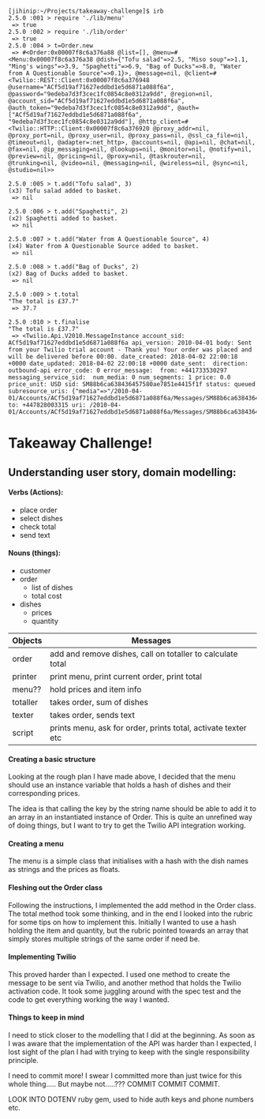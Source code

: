 ```

[jihinip:~/Projects/takeaway-challenge]$ irb
2.5.0 :001 > require './lib/menu'
 => true
2.5.0 :002 > require './lib/order'
 => true
2.5.0 :004 > t=Order.new
 => #<Order:0x00007f8c6a376a88 @list=[], @menu=#<Menu:0x00007f8c6a376a38 @dish={"Tofu salad"=>2.5, "Miso soup"=>1.1, "Ming's wings"=>3.9, "Spaghetti"=>6.9, "Bag of Ducks"=>8.0, "Water from A Questionable Source"=>0.1}>, @message=nil, @client=#<Twilio::REST::Client:0x00007f8c6a376948 @username="ACf5d19af71627eddbd1e5d6871a088f6a", @password="9edeba7d3f3cec1fc0854c8e0312a9dd", @region=nil, @account_sid="ACf5d19af71627eddbd1e5d6871a088f6a", @auth_token="9edeba7d3f3cec1fc0854c8e0312a9dd", @auth=["ACf5d19af71627eddbd1e5d6871a088f6a", "9edeba7d3f3cec1fc0854c8e0312a9dd"], @http_client=#<Twilio::HTTP::Client:0x00007f8c6a376920 @proxy_addr=nil, @proxy_port=nil, @proxy_user=nil, @proxy_pass=nil, @ssl_ca_file=nil, @timeout=nil, @adapter=:net_http>, @accounts=nil, @api=nil, @chat=nil, @fax=nil, @ip_messaging=nil, @lookups=nil, @monitor=nil, @notify=nil, @preview=nil, @pricing=nil, @proxy=nil, @taskrouter=nil, @trunking=nil, @video=nil, @messaging=nil, @wireless=nil, @sync=nil, @studio=nil>>

2.5.0 :005 > t.add("Tofu salad", 3)
(x3) Tofu salad added to basket.
 => nil

2.5.0 :006 > t.add("Spaghetti", 2)
(x2) Spaghetti added to basket.
 => nil

2.5.0 :007 > t.add("Water from A Questionable Source", 4)
(x4) Water from A Questionable Source added to basket.
 => nil

2.5.0 :008 > t.add("Bag of Ducks", 2)
(x2) Bag of Ducks added to basket.
 => nil

2.5.0 :009 > t.total
"The total is £37.7"
 => 37.7

2.5.0 :010 > t.finalise
"The total is £37.7"
 => <Twilio.Api.V2010.MessageInstance account_sid: ACf5d19af71627eddbd1e5d6871a088f6a api_version: 2010-04-01 body: Sent from your Twilio trial account - Thank you! Your order was placed and will be delivered before 00:00. date_created: 2018-04-02 22:00:18 +0000 date_updated: 2018-04-02 22:00:18 +0000 date_sent:  direction: outbound-api error_code: 0 error_message:  from: +441733530297 messaging_service_sid:  num_media: 0 num_segments: 1 price: 0.0 price_unit: USD sid: SM88b6ca638436457580ae7851e4415f1f status: queued subresource_uris: {"media"=>"/2010-04-01/Accounts/ACf5d19af71627eddbd1e5d6871a088f6a/Messages/SM88b6ca638436457580ae7851e4415f1f/Media.json"} to: +447828003315 uri: /2010-04-01/Accounts/ACf5d19af71627eddbd1e5d6871a088f6a/Messages/SM88b6ca638436457580ae7851e4415f1f.json>

```

# Takeaway Challenge!

## Understanding user story, domain modelling:

#### Verbs (Actions):
* place order
* select dishes
* check total
* send text

#### Nouns (things):
* customer
* order
  * list of dishes
  * total cost
* dishes
  * prices
  * quantity

Objects    |    Messages
------------------- | -------------------
order | add and remove dishes, call on totaller to calculate total
printer | print menu, print current order, print total
menu?? | hold prices and item info
totaller | takes order, sum of dishes
texter | takes order, sends text
script | prints menu, ask for order, prints total, activate texter etc


#### Creating a basic structure

Looking at the rough plan I have made above, I decided that the menu should use an instance variable that holds a hash of dishes and their corresponding prices.

The idea is that calling the key by the string name should be able to add it to an array in an instantiated instance of Order. This is quite an unrefined way of doing things, but I want to try to get the Twilio API integration working.

#### Creating a menu

The menu is a simple class that initialises with a hash with the dish names as strings and the prices as floats.

#### Fleshing out the Order class

Following the instructions, I implemented the add method in the Order class.
The total method took some thinking, and in the end I looked into the rubric for some tips on how to implement this. Initially I wanted to use a hash holding the item and quantity, but the rubric pointed towards an array that simply stores multiple strings of the same order if need be.

#### Implementing Twilio

This proved harder than I expected. I used one method to create the message to be sent via Twilio, and another method that holds the Twilio activation code. It took some juggling around with the spec test and the code to get everything working the way I wanted.

#### Things to keep in mind

I need to stick closer to the modelling that I did at the beginning. As soon as I was aware that the implementation of the API was harder than I expected, I lost sight of the plan I had with trying to keep with the single responsibility principle.

I need to commit more! I swear I committed more than just twice for this whole thing..... But maybe not.....??? COMMIT COMMIT COMMIT.

LOOK INTO DOTENV ruby gem, used to hide auth keys and phone numbers etc.
